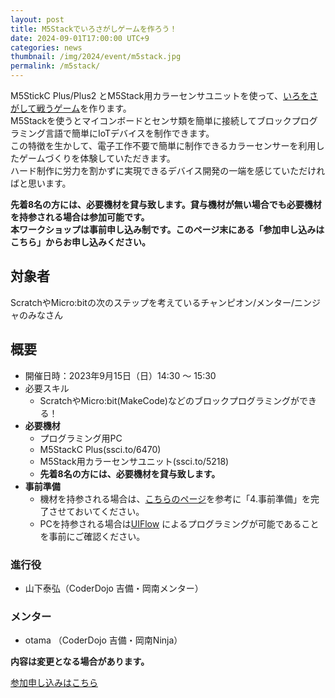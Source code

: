 ```yaml
---
layout: post
title: M5Stackでいろさがしゲームを作ろう！
date: 2024-09-01T17:00:00 UTC+9
categories: news
thumbnail: /img/2024/event/m5stack.jpg
permalink: /m5stack/
---
```


M5StickC Plus/Plus2 とM5Stack用カラーセンサユニットを使って、[いろをさがして戦うゲーム](https://protopedia.net/prototype/5078)を作ります。<br />
M5Stackを使うとマイコンボードとセンサ類を簡単に接続してブロックプログラミング言語で簡単にIoTデバイスを制作できます。<br />
この特徴を生かして、電子工作不要で簡単に制作できるカラーセンサーを利用したゲームづくりを体験していただきます。<br />
ハード制作に労力を割かずに実現できるデバイス開発の一端を感じていただければと思います。<br />

**先着8名の方には、必要機材を貸与致します。貸与機材が無い場合でも必要機材を持参される場合は参加可能です。**<br />
**本ワークショップは事前申し込み制です。このページ末にある「参加申し込みはこちら」からお申し込みください。**<br />

## 対象者
ScratchやMicro:bitの次のステップを考えているチャンピオン/メンター/ニンジャのみなさん

## 概要
- 開催日時：2023年9月15日（日）14:30 ～ 15:30
- 必要スキル
  - ScratchやMicro:bit(MakeCode)などのブロックプログラミングができる！
- **必要機材**
    - プログラミング用PC
    - M5StackC Plus(ssci.to/6470)
    - M5Stack用カラーセンサユニット(ssci.to/5218)
    - **先着8名の方には、必要機材を貸与致します。**
- **事前準備**
    - 機材を持参される場合は、[こちらのページ](https://github.com/airpocket-soundman/M5ColorFinderWS/blob/main/README.md)を参考に「4.事前準備」を完了させておいてください。
    - PCを持参される場合は[UIFlow](https://flow.m5stack.com/) によるプログラミングが可能であることを事前にご確認ください。

### 進行役
- 山下泰弘（CoderDojo 吉備・岡南メンター）

### メンター
- otama （CoderDojo 吉備・岡南Ninja）

**内容は変更となる場合があります。**

<div class='framed_button'>
    <a href='TODO' target='_blank'>参加申し込みはこちら</a>
</div>
